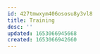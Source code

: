 ```yaml
---
id: 427tmwxym406ososu8y3vl8
title: Training
desc: ''
updated: 1653066945668
created: 1653066942660
---
```




